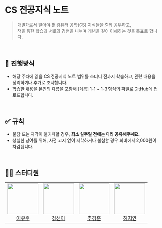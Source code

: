 # CS 전공지식 노트

> 개발자로서 알아야 할 컴퓨터 공학(CS) 지식들을 함께 공부하고, <br/>
책을 통한 학습과 서로의 경험을 나누며 개념을 깊이 이해하는 것을 목표로 합니다.

<br />

## 💫 진행방식

- 해당 주차에 읽을 CS 전공지식 노트 범위를 스터디 전까지 학습하고, 관련 내용을 정리하거나 추가로 조사합니다.
- 학습한 내용을 본인의 이름을 포함해 [이름] 1-1 ~ 1-3 형식의 파일로 GitHub에 업로드합니다.

<br />

## ✅ 규칙

- 불참 또는 지각이 불가피할 경우, **최소 일주일 전에는 미리 공유해주세요.**
- 성실한 참여를 위해, 사전 고지 없이 지각하거나 불참할 경우 회비에서 2,000원이 차감됩니다.

<br />

## 🧑‍💻 스터디원

<table>
  <tr height="120px">
    <td align="center">
      <a href="https://github.com/yuzulike"><img height="100px" width="100px" src="https://github.com/yuzulike.png"/></a>
      <br />
      <a href="https://github.com/yuzulike">이유주</a>
    </td>
    <td align="center">
      <a href="https://github.com/iOdiO89"><img height="100px" width="100px" src="https://github.com/iOdiO89.png""/></a>
      <br />
      <a href="https://github.com/iOdiO89">정선아</a>
    </td>
     <td align="center">
      <a href="https://github.com/chuhoon"><img height="100px" width="100px" src="https://github.com/chuhoon.png""/></a>
      <br />
      <a href="https://github.com/chuhoon">추경훈</a>
    </td>
     <td align="center">
      <a href="https://github.com/Heojiyeon"><img height="100px" width="100px" src="https://github.com/Heojiyeon.png""/></a>
      <br />
      <a href="https://github.com/Heojiyeon">허지연</a>
    </td>
  </tr>
</table>
